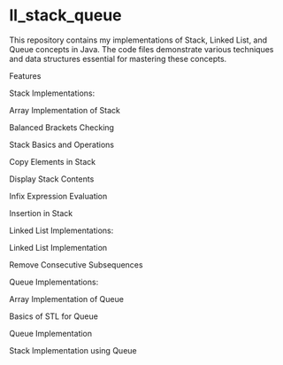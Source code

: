 # ll_stack_queue
This repository contains my implementations of Stack, Linked List, and Queue concepts in Java. The code files demonstrate various techniques and data structures essential for mastering these concepts.

Features

Stack Implementations:

Array Implementation of Stack

Balanced Brackets Checking

Stack Basics and Operations

Copy Elements in Stack

Display Stack Contents

Infix Expression Evaluation

Insertion in Stack

Linked List Implementations:

Linked List Implementation

Remove Consecutive Subsequences

Queue Implementations:

Array Implementation of Queue

Basics of STL for Queue

Queue Implementation

Stack Implementation using Queue
